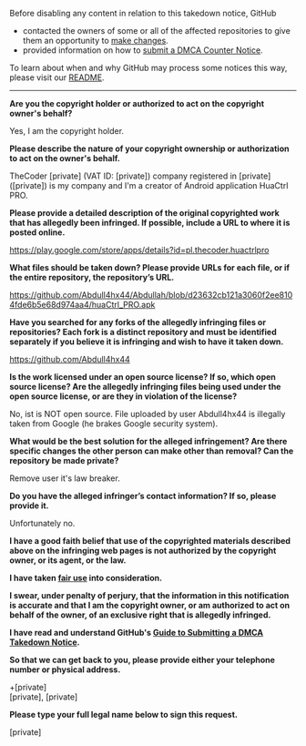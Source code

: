 Before disabling any content in relation to this takedown notice, GitHub
- contacted the owners of some or all of the affected repositories to give them an opportunity to [make changes](https://docs.github.com/en/github/site-policy/dmca-takedown-policy#a-how-does-this-actually-work).
- provided information on how to [submit a DMCA Counter Notice](https://docs.github.com/en/articles/guide-to-submitting-a-dmca-counter-notice).

To learn about when and why GitHub may process some notices this way, please visit our [README](https://github.com/github/dmca/blob/master/README.md).

---

**Are you the copyright holder or authorized to act on the copyright owner's behalf?**

Yes, I am the copyright holder.

**Please describe the nature of your copyright ownership or authorization to act on the owner's behalf.**

TheCoder [private] (VAT ID: [private]) company registered in [private] ([private]) is my company and I'm a creator of Android application HuaCtrl PRO.

**Please provide a detailed description of the original copyrighted work that has allegedly been infringed. If possible, include a URL to where it is posted online.**

https://play.google.com/store/apps/details?id=pl.thecoder.huactrlpro

**What files should be taken down? Please provide URLs for each file, or if the entire repository, the repository’s URL.**

https://github.com/Abdull4hx44/Abdullah/blob/d23632cb121a3060f2ee8104fde6b5e68d974aa4/huaCtrl_PRO.apk

**Have you searched for any forks of the allegedly infringing files or repositories? Each fork is a distinct repository and must be identified separately if you believe it is infringing and wish to have it taken down.**

https://github.com/Abdull4hx44

**Is the work licensed under an open source license? If so, which open source license? Are the allegedly infringing files being used under the open source license, or are they in violation of the license?**

No, ist is NOT open source. File uploaded by user Abdull4hx44 is illegally taken from Google (he brakes Google security system).

**What would be the best solution for the alleged infringement? Are there specific changes the other person can make other than removal? Can the repository be made private?**

Remove user it's law breaker.

**Do you have the alleged infringer’s contact information? If so, please provide it.**

Unfortunately no.

**I have a good faith belief that use of the copyrighted materials described above on the infringing web pages is not authorized by the copyright owner, or its agent, or the law.**

**I have taken <a href="https://www.lumendatabase.org/topics/22">fair use</a> into consideration.**

**I swear, under penalty of perjury, that the information in this notification is accurate and that I am the copyright owner, or am authorized to act on behalf of the owner, of an exclusive right that is allegedly infringed.**

**I have read and understand GitHub's <a href="https://docs.github.com/articles/guide-to-submitting-a-dmca-takedown-notice/">Guide to Submitting a DMCA Takedown Notice</a>.**

**So that we can get back to you, please provide either your telephone number or physical address.**

+[private]  
[private], [private]  

**Please type your full legal name below to sign this request.**

[private]
